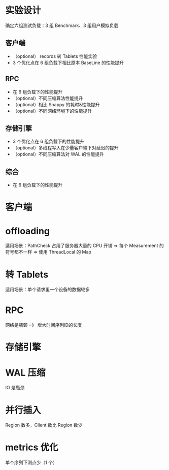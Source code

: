 # 实验设计
确定六组测试负载：3 组 Benchmark、3 组用户模拟负载
## 客户端
- （optional） records 转 Tablets 性能实验
- 3 个优化点在 6 组负载下相比原本 BaseLine 的性能提升

## RPC
- 在 6 组负载下的性能提升
- （optional）不同压缩算法性能提升
- （optional）相比 Snappy 的耗时&性能提升
- （optional）不同网络环境下的性能提升

## 存储引擎
- 3 个优化点在 6 组负载下的性能提升
- （optional）多线程写入在少量客户端下对延迟的提升
- （optional）不同压缩算法对 WAL 的性能提升

## 综合
- 在 6 组负载下的性能提升

# 客户端
# offloading
适用场景：PathCheck 占用了服务器大量的 CPU 开销
=> 每个 Measurement 的符号都不一样
=> 使用 ThreadLocal 的 Map

# 转 Tablets
适用场景：单个请求里一个设备的数据较多

# RPC
网络是瓶颈
=》 增大时间序列ID的长度

#  存储引擎
# WAL 压缩
IO 是瓶颈
# 并行插入
Region 数多，Client 数比 Region 数少
# metrics 优化
单个序列下测点少（1 个）